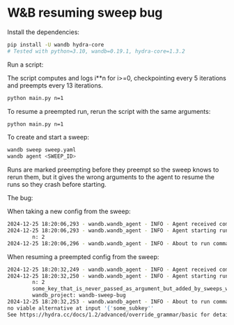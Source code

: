 # W&B resuming sweep bug

Install the dependencies:

```bash
pip install -U wandb hydra-core
# Tested with python=3.10, wandb=0.19.1, hydra-core=1.3.2
```

Run a script:

The script computes and logs i**n for i>=0, checkpointing every 5 iterations and preempts every 13 iterations.

```bash
python main.py n=1
```

To resume a preempted run, rerun the script with the same arguments:

```bash
python main.py n=1
```

To create and start a sweep:
    
```bash
wandb sweep sweep.yaml
wandb agent <SWEEP_ID>
```

Runs are marked preempting before they preempt so the sweep knows to rerun them,
but it gives the wrong arguments to the agent to resume the runs so they crash before starting.

The bug:

When taking a new config from the sweep:
```bash
2024-12-25 18:20:06,293 - wandb.wandb_agent - INFO - Agent received command: run
2024-12-25 18:20:06,293 - wandb.wandb_agent - INFO - Agent starting run with config:
        n: 2
2024-12-25 18:20:06,296 - wandb.wandb_agent - INFO - About to run command: python main.py n=2
```

When resuming a preempted config from the sweep:
```bash
2024-12-25 18:20:32,249 - wandb.wandb_agent - INFO - Agent received command: resume
2024-12-25 18:20:32,250 - wandb.wandb_agent - INFO - Agent starting run with config:
        n: 2
        some_key_that_is_never_passed_as_argument_but_added_by_sweeps_when_resuming: {'some_subkey': 'foo'}
        wandb_project: wandb-sweep-bug
2024-12-25 18:20:32,253 - wandb.wandb_agent - INFO - About to run command: python main.py n=2 "some_key_that_is_never_passed_as_argument_but_added_by_sweeps_when_resuming={'some_subkey': 'foo'}" wandb_project=wandb-sweep-bug
no viable alternative at input '{'some_subkey''
See https://hydra.cc/docs/1.2/advanced/override_grammar/basic for details
```
